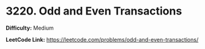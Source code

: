 # 3220. Odd and Even Transactions

**Difficulty:** Medium

**LeetCode Link:** https://leetcode.com/problems/odd-and-even-transactions/

